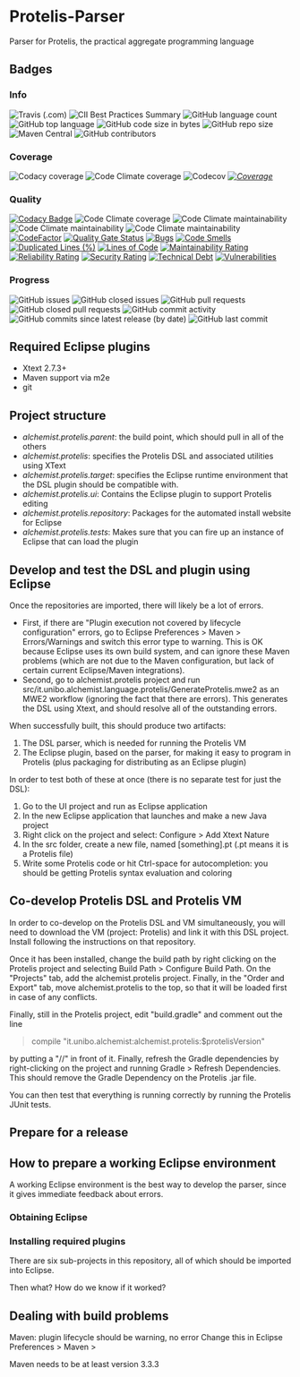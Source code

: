 # Protelis-Parser
Parser for Protelis, the practical aggregate programming language

## Badges

### Info
![Travis (.com)](https://img.shields.io/travis/com/Protelis/Protelis-parser)
![CII Best Practices Summary](https://img.shields.io/cii/summary/3810)
![GitHub language count](https://img.shields.io/github/languages/count/Protelis/Protelis-parser)
![GitHub top language](https://img.shields.io/github/languages/top/Protelis/Protelis-parser)
![GitHub code size in bytes](https://img.shields.io/github/languages/code-size/Protelis/Protelis-parser)
![GitHub repo size](https://img.shields.io/github/repo-size/Protelis/Protelis-parser)
![Maven Central](https://img.shields.io/maven-central/v/org.protelis/protelis.parser)
![GitHub contributors](https://img.shields.io/github/contributors/Protelis/Protelis-parser)

### Coverage
![Codacy coverage](https://img.shields.io/codacy/coverage/b27fc7ed29a944e1a17b148e58435d86)
![Code Climate coverage](https://img.shields.io/codeclimate/coverage/Protelis/Protelis-parser)
![Codecov](https://img.shields.io/codecov/c/github/Protelis/Protelis-parser)
*[![Coverage](https://sonarcloud.io/api/project_badges/measure?project=Protelis_Protelis-parser&metric=coverage)](https://sonarcloud.io/dashboard?id=Protelis_Protelis-parser)*

### Quality
[![Codacy Badge](https://api.codacy.com/project/badge/Grade/b27fc7ed29a944e1a17b148e58435d86)](https://www.codacy.com/manual/danilo-pianini/Protelis-Parser?utm_source=github.com&amp;utm_medium=referral&amp;utm_content=Protelis/Protelis-Parser&amp;utm_campaign=Badge_Grade)
![Code Climate coverage](https://img.shields.io/codeclimate/coverage/Protelis/Protelis-parser)
![Code Climate maintainability](https://img.shields.io/codeclimate/maintainability-percentage/Protelis/Protelis-parser)
![Code Climate maintainability](https://img.shields.io/codeclimate/issues/Protelis/Protelis-parser)
![Code Climate maintainability](https://img.shields.io/codeclimate/tech-debt/Protelis/Protelis-parser)
[![CodeFactor](https://www.codefactor.io/repository/github/Protelis/Protelis-parser/badge)](https://www.codefactor.io/repository/github/Protelis/Protelis-parser)
[![Quality Gate Status](https://sonarcloud.io/api/project_badges/measure?project=Protelis_Protelis-parser&metric=alert_status)](https://sonarcloud.io/dashboard?id=Protelis_Protelis-parser)
[![Bugs](https://sonarcloud.io/api/project_badges/measure?project=Protelis_Protelis-parser&metric=bugs)](https://sonarcloud.io/dashboard?id=Protelis_Protelis-parser)
[![Code Smells](https://sonarcloud.io/api/project_badges/measure?project=Protelis_Protelis-parser&metric=code_smells)](https://sonarcloud.io/dashboard?id=Protelis_Protelis-parser)
[![Duplicated Lines (%)](https://sonarcloud.io/api/project_badges/measure?project=Protelis_Protelis-parser&metric=duplicated_lines_density)](https://sonarcloud.io/dashboard?id=Protelis_Protelis-parser)
[![Lines of Code](https://sonarcloud.io/api/project_badges/measure?project=Protelis_Protelis-parser&metric=ncloc)](https://sonarcloud.io/dashboard?id=Protelis_Protelis-parser)
[![Maintainability Rating](https://sonarcloud.io/api/project_badges/measure?project=Protelis_Protelis-parser&metric=sqale_rating)](https://sonarcloud.io/dashboard?id=Protelis_Protelis-parser)
[![Reliability Rating](https://sonarcloud.io/api/project_badges/measure?project=Protelis_Protelis-parser&metric=reliability_rating)](https://sonarcloud.io/dashboard?id=Protelis_Protelis-parser)
[![Security Rating](https://sonarcloud.io/api/project_badges/measure?project=Protelis_Protelis-parser&metric=security_rating)](https://sonarcloud.io/dashboard?id=Protelis_Protelis-parser)
[![Technical Debt](https://sonarcloud.io/api/project_badges/measure?project=Protelis_Protelis-parser&metric=sqale_index)](https://sonarcloud.io/dashboard?id=Protelis_Protelis-parser)
[![Vulnerabilities](https://sonarcloud.io/api/project_badges/measure?project=Protelis_Protelis-parser&metric=vulnerabilities)](https://sonarcloud.io/dashboard?id=Protelis_Protelis-parser)

### Progress
![GitHub issues](https://img.shields.io/github/issues/Protelis/Protelis-parser)
![GitHub closed issues](https://img.shields.io/github/issues-closed/Protelis/Protelis-parser)
![GitHub pull requests](https://img.shields.io/github/issues-pr/Protelis/Protelis-parser)
![GitHub closed pull requests](https://img.shields.io/github/issues-pr-closed/Protelis/Protelis-parser)
![GitHub commit activity](https://img.shields.io/github/commit-activity/y/Protelis/Protelis-parser)
![GitHub commits since latest release (by date)](https://img.shields.io/github/commits-since/Protelis/Protelis-parser/latest/develop)
![GitHub last commit](https://img.shields.io/github/last-commit/Protelis/Protelis-parser)

## Required Eclipse plugins

* Xtext 2.7.3+
* Maven support via m2e
* git

## Project structure

* *alchemist.protelis.parent*:
  the build point, which should pull in all of the others
* *alchemist.protelis*:
  specifies the Protelis DSL and associated utilities using XText
* *alchemist.protelis.target*:
  specifies the Eclipse runtime environment that the DSL plugin should
  be compatible with.
* *alchemist.protelis.ui*:
  Contains the Eclipse plugin to support Protelis editing
* *alchemist.protelis.repository*:
  Packages for the automated install website for Eclipse
* *alchemist.protelis.tests*:
  Makes sure that you can fire up an instance of Eclipse that can
  load the plugin

## Develop and test the DSL and plugin using Eclipse

Once the repositories are imported, there will likely be a lot of errors.

* First, if there are "Plugin execution not covered by lifecycle configuration" errors, go to Eclipse Preferences > Maven > Errors/Warnings and switch this error type to warning.  This is OK because Eclipse uses its own build system, and can ignore these Maven problems (which are not due to the Maven configuration, but lack of certain current Eclipse/Maven integrations).
* Second, go to alchemist.protelis project and run src/it.unibo.alchemist.language.protelis/GenerateProtelis.mwe2 as an MWE2 workflow (ignoring the fact that there are errors).  This generates the DSL using Xtext, and should resolve all of the outstanding errors.

When successfully built, this should produce two artifacts:

1. The DSL parser, which is needed for running the Protelis VM
2. The Eclipse plugin, based on the parser, for making it easy to program in Protelis (plus packaging for distributing as an Eclipse plugin)

In order to test both of these at once (there is no separate test for just the DSL):

1. Go to the UI project and run as Eclipse application
2. In the new Eclipse application that launches and make a new Java project
3. Right click on the project and select: Configure > Add Xtext Nature
4. In the src folder, create a new file, named [something].pt (.pt means it is a Protelis file)
5. Write some Protelis code or hit Ctrl-space for autocompletion: you should be getting Protelis syntax evaluation and coloring

## Co-develop Protelis DSL and Protelis VM

In order to co-develop on the Protelis DSL and VM simultaneously, you will need to download the VM (project: Protelis) and link it with this DSL project.  Install following the instructions on that repository.

Once it has been installed, change the build path by right clicking on the Protelis project and selecting Build Path > Configure Build Path.  On the "Projects" tab, add the alchemist.protelis project.  Finally, in the "Order and Export" tab, move alchemist.protelis to the top, so that it will be loaded first in case of any conflicts.

Finally, still in the Protelis project, edit "build.gradle" and comment out the line
> compile "it.unibo.alchemist:alchemist.protelis:$protelisVersion"

by putting a "//" in front of it.  Finally, refresh the Gradle dependencies by right-clicking on the project and running Gradle > Refresh Dependencies.  This should remove the Gradle Dependency on the Protelis .jar file.

You can then test that everything is running correctly by running the Protelis JUnit tests.

## Prepare for a release

## How to prepare a working Eclipse environment

A working Eclipse environment is the best way to develop the parser, since it gives immediate feedback about errors.

### Obtaining Eclipse

### Installing required plugins

There are six sub-projects in this repository, all of which should be
imported into Eclipse.

Then what?
How do we know if it worked?

## Dealing with build problems
Maven: plugin lifecycle should be warning, no error
  Change this in Eclipse Preferences > Maven >

Maven needs to be at least version 3.3.3

